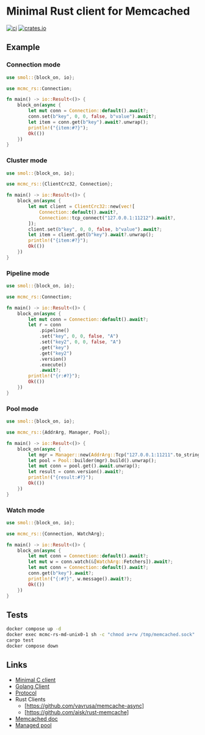 # Minimal Rust client for Memcached

[![ci](https://github.com/ArtemIsmagilov/mcmc-rs/actions/workflows/ci.yaml/badge.svg)](https://github.com/ArtemIsmagilov/mcmc-rs/actions/workflows/ci.yaml)
[![crates.io](https://img.shields.io/crates/v/mcmc-rs.svg)](https://crates.io/crates/mcmc-rs)

## Example

### Connection mode

```rust
use smol::{block_on, io};

use mcmc_rs::Connection;

fn main() -> io::Result<()> {
    block_on(async {
        let mut conn = Connection::default().await?;
        conn.set(b"key", 0, 0, false, b"value").await?;
        let item = conn.get(b"key").await?.unwrap();
        println!("{item:#?}");
        Ok(())
    })
}
```

### Cluster mode

```rust
use smol::{block_on, io};

use mcmc_rs::{ClientCrc32, Connection};

fn main() -> io::Result<()> {
    block_on(async {
        let mut client = ClientCrc32::new(vec![
            Connection::default().await?,
            Connection::tcp_connect("127.0.0.1:11212").await?,
        ]);
        client.set(b"key", 0, 0, false, b"value").await?;
        let item = client.get(b"key").await?.unwrap();
        println!("{item:#?}");
        Ok(())
    })
}
```

### Pipeline mode

```rust
use smol::{block_on, io};

use mcmc_rs::Connection;

fn main() -> io::Result<()> {
    block_on(async {
        let mut conn = Connection::default().await?;
        let r = conn
            .pipeline()
            .set("key", 0, 0, false, "A")
            .set("key2", 0, 0, false, "A")
            .get("key")
            .get("key2")
            .version()
            .execute()
            .await?;
        println!("{r:#?}");
        Ok(())
    })
}
```

### Pool mode

```rust
use smol::{block_on, io};

use mcmc_rs::{AddrArg, Manager, Pool};

fn main() -> io::Result<()> {
    block_on(async {
        let mgr = Manager::new(AddrArg::Tcp("127.0.0.1:11211".to_string()));
        let pool = Pool::builder(mgr).build().unwrap();
        let mut conn = pool.get().await.unwrap();
        let result = conn.version().await?;
        println!("{result:#?}");
        Ok(())
    })
}
```

### Watch mode

```rust
use smol::{block_on, io};

use mcmc_rs::{Connection, WatchArg};

fn main() -> io::Result<()> {
    block_on(async {
        let mut conn = Connection::default().await?;
        let mut w = conn.watch(&[WatchArg::Fetchers]).await?;
        let mut conn = Connection::default().await?;
        conn.get(b"key").await?;
        println!("{:#?}", w.message().await?);
        Ok(())
    })
}
```

## Tests

```bash
docker compose up -d
docker exec mcmc-rs-md-unix0-1 sh -c "chmod a+rw /tmp/memcached.sock"
cargo test
docker compose down
```

## Links

- [Minimal C client](https://github.com/dormando/mcmc)
- [Golang Client](https://github.com/bradfitz/gomemcache/tree/master)
- [Protocol](https://github.com/memcached/memcached/blob/master/doc/protocol.txt)
- Rust Clients
  - [https://github.com/vavrusa/memcache-async]
  - [https://github.com/aisk/rust-memcache]
- [Memcached doc](https://docs.memcached.org)
- [Managed pool](https://docs.rs/deadpool/0.12.2/deadpool/)
